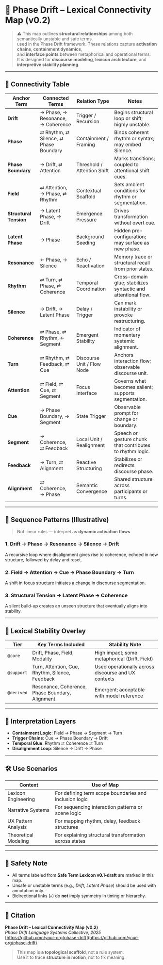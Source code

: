 # 📘 Phase Drift – Lexical Connectivity Map (v0.2)

> ⚠️ This map outlines **structural relationships** among both semantically unstable and safe terms  
> used in the Phase Drift framework. These relations capture **activation chains**, **containment dynamics**,  
> and **interface points** between metaphorical and operational terms.  
> It is designed for **discourse modeling**, **lexicon architecture**, and **interpretive stability planning**.

---

## 🧩 Connectivity Table

| **Anchor Term**        | **Connected Terms**                    | **Relation Type**       | **Notes**                                                   |
|------------------------|----------------------------------------|--------------------------|-------------------------------------------------------------|
| **Drift**              | → Phase, → Resonance, → Coherence      | Trigger / Recursion      | Begins structural loop or shift; highly unstable.           |
| **Phase**              | ⇄ Rhythm, ⇄ Silence, ⇄ Phase Boundary  | Containment / Framing    | Binds coherent rhythm or syntax; may embed Silence.         |
| **Phase Boundary**     | → Drift, ⇄ Attention                   | Threshold / Attention Shift | Marks transitions; coupled to attentional shift cues.    |
| **Field**              | ⇄ Attention, → Phase, ⇄ Rhythm         | Contextual Scaffold       | Sets ambient conditions for rhythm or segmentation.         |
| **Structural Tension** | → Latent Phase, → Drift                | Emergence Pressure        | Drives transformation without overt cue.                    |
| **Latent Phase**       | → Phase                                | Background Seeding        | Hidden pre-configuration; may surface as new phase.         |
| **Resonance**          | ← Phase, → Silence                     | Echo / Reactivation       | Memory trace or structural recall from prior states.        |
| **Rhythm**             | ⇄ Turn, ⇄ Phase, ⇄ Coherence           | Temporal Coordination     | Cross-domain glue; stabilizes syntactic and attentional flow.|
| **Silence**            | → Drift, → Latent Phase                | Delay / Trigger           | Can mark instability or provoke restructuring.              |
| **Coherence**          | ⇄ Phase, ⇄ Rhythm, ← Segment           | Emergent Stability        | Indicator of momentary systemic alignment.                  |
| **Turn**               | ⇄ Rhythm, ⇄ Feedback, ⇄ Cue            | Discourse Unit / Flow Node| Anchors interaction flow; observable discourse unit.        |
| **Attention**          | ⇄ Field, ⇄ Cue, ⇄ Segment              | Focus Interface           | Governs what becomes salient; supports segmentation.        |
| **Cue**                | → Phase Boundary, → Segment            | State Trigger              | Observable prompt for change or boundary.                   |
| **Segment**            | → Coherence, ⇄ Feedback                | Local Unit / Realignment  | Speech or gesture chunk that contributes to rhythm logic.   |
| **Feedback**           | → Turn, ⇄ Alignment                    | Reactive Structuring       | Stabilizes or redirects discourse phase.                    |
| **Alignment**          | ⇄ Coherence, → Phase                   | Semantic Convergence       | Shared structure across participants or turns.              |

---

## 🔁 Sequence Patterns (Illustrative)

> Not linear rules — interpret as **dynamic activation flows**.

### 1. Drift → Phase → Resonance → Silence → Drift  
A recursive loop where disalignment gives rise to coherence, echoed in new structure, followed by delay and reset.

### 2. Field → Attention → Cue → Phase Boundary → Turn  
A shift in focus structure initiates a change in discourse segmentation.

### 3. Structural Tension → Latent Phase → Coherence  
A silent build-up creates an unseen structure that eventually aligns into stability.

---

## 🔎 Lexical Stability Overlay

| Tier        | Key Terms Included                                   | Stability Note                                         |
|-------------|------------------------------------------------------|--------------------------------------------------------|
| `@core`     | Drift, Phase, Field, Modality                        | High impact; some metaphorical (Drift, Field)          |
| `@support`  | Turn, Attention, Cue, Rhythm, Silence, Feedback      | Used operationally across discourse and UX contexts    |
| `@derived`  | Resonance, Coherence, Phase Boundary, Alignment      | Emergent; acceptable with model reference              |

---

## 📌 Interpretation Layers

- **Containment Logic**: Field → Phase → Segment → Turn  
- **Trigger Chains**: Cue → Phase Boundary → Drift  
- **Temporal Glue**: Rhythm ⇄ Coherence ⇄ Turn  
- **Disalignment Loop**: Silence → Drift → Phase  

---

## 🛠️ Use Scenarios

| Context                | Use of Map |
|------------------------|------------|
| Lexicon Engineering    | For defining term scope boundaries and inclusion logic |
| Narrative Systems      | For sequencing interaction patterns or scene logic     |
| UX Pattern Analysis    | For mapping rhythm, delay, feedback structures         |
| Theoretical Modeling   | For explaining structural transformation across states |

---

## 🔏 Safety Note

- All terms labeled from **Safe Term Lexicon v0.1-draft** are marked in this map.
- Unsafe or unstable terms (e.g., *Drift*, *Latent Phase*) should be used with annotation only.
- Bidirectional links (`⇄`) do **not** imply symmetry in timing or hierarchy.

---

## 📘 Citation

**Phase Drift – Lexical Connectivity Map (v0.2)**  
_Phase Drift Language Systems Collective, 2025_  
[https://github.com/your-org/phase-drift](https://github.com/your-org/phase-drift)

> This map is **a topological scaffold**, not a rule system.  
> Use it to trace **structure in motion**, not to fix meaning.
